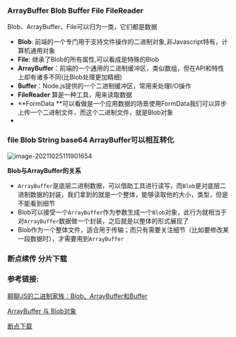 ### ArrayBuffer Blob  Buffer  File FileReader

Blob、ArrayBuffer、File可以归为一类，它们都是数据

- **Blob**: 前端的一个专门用于支持文件操作的二进制对象,非Javascript特有，计算机通用对象
- **File**: 继承了Blob的所有属性,可以看成是特殊的Blob
- **ArrayBuffer**：前端的一个通用的二进制缓冲区，类似数组，但在API和特性上却有诸多不同(比Blob处理更加精细)
- **Buffer**：Node.js提供的一个二进制缓冲区，常用来处理I/O操作
- **FileReader**  算是一种工具，用来读取数据
- **FormData **可以看做是一个应用数据的场景使用FormData我们可以异步上传一个二进制文件，而这个二进制文件，就是Blob对象
- 

### **file Blob String base64 ArrayBuffer可以相互转化**



![image-20211025111901654](https://gitee.com/zyzcode/gitee-pic/raw/master/image-20211025111901654.png)



**Blob与ArrayBuffer的关系**

- `ArrayBuffer`是底层二进制数据，可以借助工具进行读写，而`Blob`是对底层二进制数据的封装，我们拿到的就是一个整体，能够读取他的大小，类型，但是不能看到细节
- Blob可以接受一个`ArrayBuffer`作为参数生成一个`Blob`对象，此行为就相当于对`ArrayBuffer`数据做一个封装，之后就是以整体的形式展现了
- Blob作为一个整体文件，适合用于传输；而只有需要关注细节（比如要修改某一段数据时），才需要用到`ArrayBuffer`



### 断点续传  分片下载



### 参考链接:

[聊聊JS的二进制家族：Blob、ArrayBuffer和Buffer](https://zhuanlan.zhihu.com/p/97768916)

[ArrayBuffer 与 Blob对象](https://juejin.cn/post/6844904022206332941)

[断点下载](https://segmentfault.com/a/1190000022164750)



